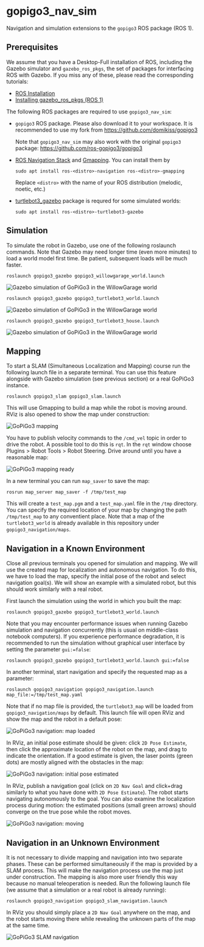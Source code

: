 # gopigo3_nav_sim

Navigation and simulation extensions to the `gopigo3` ROS package (ROS 1).



## Prerequisites

We assume that you have a Desktop-Full installation of ROS, including the Gazebo simulator and `gazebo_ros_pkgs`, the set of packages for interfacing ROS with Gazebo. If you miss any of these, please read the corresponding tutorials:
- [ROS Installation](http://wiki.ros.org/ROS/Installation)
- [Installing gazebo_ros_pkgs (ROS 1)](http://gazebosim.org/tutorials?tut=ros_installing&cat=connect_ros)

The following ROS packages are required to use `gopigo3_nav_sim`:

- `gopigo3` ROS package. Please also download it to your workspace.
It is recommended to use my fork from 
https://github.com/domikiss/gopigo3

  Note that `gopigo3_nav_sim` may also work with the original `gopigo3` package:
https://github.com/ros-gopigo3/gopigo3

- [ROS Navigation Stack](http://wiki.ros.org/navigation) and [Gmapping](http://wiki.ros.org/gmapping). You can install them by

  ```
  sudo apt install ros-<distro>-navigation ros-<distro>-gmapping
  ```

  Replace `<distro>` with the name of your ROS distribution (melodic, noetic, etc.)

- [turtlebot3_gazebo](http://wiki.ros.org/turtlebot3_gazebo) package is requred for some simulated worlds:

  ```
  sudo apt install ros-<distro>-turtlebot3-gazebo
  ```



## Simulation

To simulate the robot in Gazebo, use one of the following roslaunch commands. Note that Gazebo may need longer time (even more minutes) to load a world model first time. Be patient, subsequent loads will be much faster.

```
roslaunch gopigo3_gazebo gopigo3_willowgarage_world.launch
```
![Gazebo simulation of GoPiGo3 in the WillowGarage world](https://domikiss.github.io/gopigo3/gopigo3_gazebo_willowgarage_world.png)


```
roslaunch gopigo3_gazebo gopigo3_turtlebot3_world.launch
```
![Gazebo simulation of GoPiGo3 in the WillowGarage world](https://domikiss.github.io/gopigo3/gopigo3_gazebo_turtlebot3_world.png)

```
roslaunch gopigo3_gazebo gopigo3_turtlebot3_house.launch
```
![Gazebo simulation of GoPiGo3 in the WillowGarage world](https://domikiss.github.io/gopigo3/gopigo3_gazebo_turtlebot3_house.png)



## Mapping

To start a SLAM (Simultaneous Localization and Mapping) course run the following launch file in a separate terminal. You can use this feature alongside with Gazebo simulation (see previous section) or a real GoPiGo3 instance. 
```
roslaunch gopigo3_slam gopigo3_slam.launch
```
This will use Gmapping to build a map while the robot is moving around. RViz is also opened to show the map under construction:

![GoPiGo3 mapping](https://domikiss.github.io/gopigo3/gopigo3_slam_turtlebot3_world.png)


You have to publish velocity commands to the `/cmd_vel` topic in order to drive the robot. A possible tool to do this is `rqt`. In the `rqt` window choose Plugins > Robot Tools > Robot Steering. Drive around until you have a reasonable map:

![GoPiGo3 mapping ready](https://domikiss.github.io/gopigo3/gopigo3_slam_turtlebot3_world_ready.png)

In a new terminal you can run `map_saver` to save the map:
```
rosrun map_server map_saver -f /tmp/test_map
```
This will create a `test_map.pgm` and a `test_map.yaml` file in the `/tmp` directory. You can specify the required location of your map by changing the path `/tmp/test_map` to any conventient place. Note that a map of the `turtlebot3_world` is already available in this repository under `gopigo3_navigation/maps`.



## Navigation in a Known Environment

Close all previous terminals you opened for simulation and mapping. We will use the created map for localization and autonomous navigation. To do this, we have to load the map, specify the initial pose of the robot and select navigation goal(s). We will show an example with a simulated robot, but this should work similarly with a real robot.

First launch the simulation using the world in which you built the map:
```
roslaunch gopigo3_gazebo gopigo3_turtlebot3_world.launch
```

Note that you may encounter performance issues when running Gazebo simulation and navigation concurrently (this is usual on middle-class notebook computers). If you experience performance degradation, it is recommended to run the simulation without graphical user interface by setting the parameter `gui:=false`:
```
roslaunch gopigo3_gazebo gopigo3_turtlebot3_world.launch gui:=false
```

In another terminal, start navigation and specify the requested map as a parameter:
```
roslaunch gopigo3_navigation gopigo3_navigation.launch map_file:=/tmp/test_map.yaml
```
Note that if no map file is provided, the `turtlebot3_map` will be loaded from `gopigo3_navigation/maps` by default. This launch file will open RViz and show the map and the robot in a default pose:

![GoPiGo3 navigation: map loaded](https://domikiss.github.io/gopigo3/gopigo3_navigation_turtlebot3_world_1.png)

In RViz, an initial pose estimate should be given: click `2D Pose Estimate`, then click the approximate location of the robot on the map, and drag to indicate the orientation. If a good estimate is given, the laser points (green dots) are mostly aligned with the obstacles in the map:

![GoPiGo3 navigation: initial pose estimated](https://domikiss.github.io/gopigo3/gopigo3_navigation_turtlebot3_world_2.png)

In RViz, publish a navigation goal (click on `2D Nav Goal` and click+drag similarly to what you have done with `2D Pose Estimate`). The robot starts navigating autonomously to the goal. You can also examine the localization process during motion: the estimated positions (small green arrows) should converge on the true pose while the robot moves.

![GoPiGo3 navigation: moving](https://domikiss.github.io/gopigo3/gopigo3_navigation_turtlebot3_world_3.png)



## Navigation in an Unknown Environment

It is not necessary to divide mapping and navigation into two separate phases. These can be performed simultaneously if the map is provided by a SLAM process. This will make the navigation process use the map just under construction. The mapping is also more user friendly this way because no manual teleoperation is needed. Run the following launch file (we assume that a simulation or a real robot is already running):
```
roslaunch gopigo3_navigation gopigo3_slam_navigation.launch
```
In RViz you should simply place a `2D Nav Goal` anywhere on the map, and the robot starts moving there while revealing the unknown parts of the map at the same time.

![GoPiGo3 SLAM navigation](https://domikiss.github.io/gopigo3/gopigo3_slam_navigation_turtlebot3_world.png)

